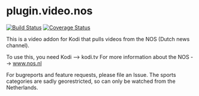 # plugin.video.nos
[![Build Status](https://travis-ci.org/ErwinJunge/plugin.video.nos.svg?branch=master)](https://travis-ci.org/ErwinJunge/plugin.video.nos)
[![Coverage Status](https://coveralls.io/repos/github/ErwinJunge/plugin.video.nos/badge.svg?branch=master)](https://coveralls.io/github/ErwinJunge/plugin.video.nos?branch=master)

This is a video addon for Kodi that pulls videos from the NOS (Dutch news channel).

To use this, you need Kodi --> kodi.tv
For more information about the NOS --> www.nos.nl

For bugreports and feature requests, please file an Issue.
The sports categories are sadly georestricted, so can only be watched from the Netherlands.